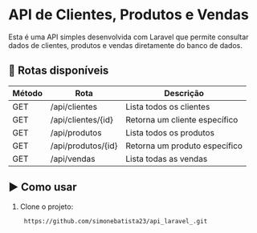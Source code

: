 # API de Clientes, Produtos e Vendas

Esta é uma API simples desenvolvida com Laravel que permite consultar dados de clientes, produtos e vendas diretamente do banco de dados.

## 🔧 Rotas disponíveis

| Método | Rota             | Descrição                        |
|--------|------------------|----------------------------------|
| GET    | /api/clientes    | Lista todos os clientes          |
| GET    | /api/clientes/{id} | Retorna um cliente específico  |
| GET    | /api/produtos    | Lista todos os produtos          |
| GET    | /api/produtos/{id} | Retorna um produto específico  |
| GET    | /api/vendas      | Lista todas as vendas            |

## ▶️ Como usar

1. Clone o projeto:
   ```bash
    https://github.com/simonebatista23/api_laravel_.git
